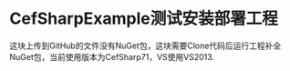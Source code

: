 
# CefSharpExample测试安装部署工程
这块上传到GitHub的文件没有NuGet包，这块需要Clone代码后运行工程补全NuGet包，当前使用版本为CefSharp71，VS使用VS2013.

